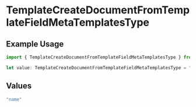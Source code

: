 # TemplateCreateDocumentFromTemplateFieldMetaTemplatesType

## Example Usage

```typescript
import { TemplateCreateDocumentFromTemplateFieldMetaTemplatesType } from "@documenso/sdk-typescript/models/operations";

let value: TemplateCreateDocumentFromTemplateFieldMetaTemplatesType = "name";
```

## Values

```typescript
"name"
```